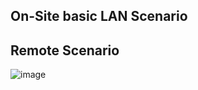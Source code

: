 ## On-Site basic LAN Scenario



## Remote Scenario

![image](https://github.com/user-attachments/assets/0abbaf89-2d7e-4fe5-a78e-843df4f3ecc7)
